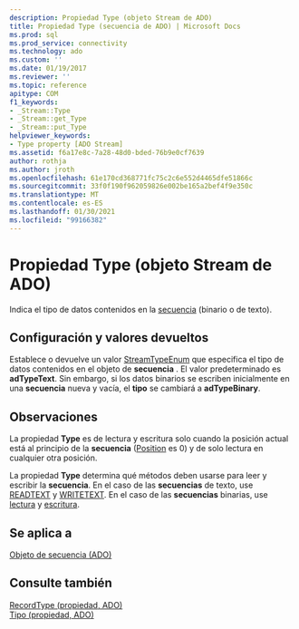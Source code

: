 ```yaml
---
description: Propiedad Type (objeto Stream de ADO)
title: Propiedad Type (secuencia de ADO) | Microsoft Docs
ms.prod: sql
ms.prod_service: connectivity
ms.technology: ado
ms.custom: ''
ms.date: 01/19/2017
ms.reviewer: ''
ms.topic: reference
apitype: COM
f1_keywords:
- _Stream::Type
- _Stream::get_Type
- _Stream::put_Type
helpviewer_keywords:
- Type property [ADO Stream]
ms.assetid: f6a17e8c-7a28-48d0-bded-76b9e0cf7639
author: rothja
ms.author: jroth
ms.openlocfilehash: 61e170cd368771fc75c2c6e552d4465dfe51866c
ms.sourcegitcommit: 33f0f190f962059826e002be165a2bef4f9e350c
ms.translationtype: MT
ms.contentlocale: es-ES
ms.lasthandoff: 01/30/2021
ms.locfileid: "99166382"
---
```

# <a name="type-property-ado-stream"></a>Propiedad Type (objeto Stream de ADO)
Indica el tipo de datos contenidos en la [secuencia](./stream-object-ado.md) (binario o de texto).  
  
## <a name="settings-and-return-values"></a>Configuración y valores devueltos  
 Establece o devuelve un valor [StreamTypeEnum](./streamtypeenum.md) que especifica el tipo de datos contenidos en el objeto de **secuencia** . El valor predeterminado es **adTypeText**. Sin embargo, si los datos binarios se escriben inicialmente en una **secuencia** nueva y vacía, el **tipo** se cambiará a **adTypeBinary**.  
  
## <a name="remarks"></a>Observaciones  
 La propiedad **Type** es de lectura y escritura solo cuando la posición actual está al principio de la **secuencia** ([Position](./position-property-ado.md) es 0) y de solo lectura en cualquier otra posición.  
  
 La propiedad **Type** determina qué métodos deben usarse para leer y escribir la **secuencia**. En el caso de las **secuencias** de texto, use [READTEXT](./readtext-method.md) y [WRITETEXT](./writetext-method.md). En el caso de las **secuencias** binarias, use [lectura](./read-method.md) y [escritura](./write-method.md).  
  
## <a name="applies-to"></a>Se aplica a  
 [Objeto de secuencia (ADO)](./stream-object-ado.md)  
  
## <a name="see-also"></a>Consulte también  
 [RecordType (propiedad, ADO)](./recordtype-property-ado.md)   
 [Tipo (propiedad, ADO)](./type-property-ado.md)